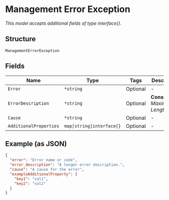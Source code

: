 
# Management Error Exception

*This model accepts additional fields of type interface{}.*

## Structure

`ManagementErrorException`

## Fields

| Name | Type | Tags | Description |
|  --- | --- | --- | --- |
| `Error` | `*string` | Optional | - |
| `ErrorDescription` | `*string` | Optional | **Constraints**: *Maximum Length*: `1000` |
| `Cause` | `*string` | Optional | - |
| `AdditionalProperties` | `map[string]interface{}` | Optional | - |

## Example (as JSON)

```json
{
  "error": "Error name or code",
  "error_description": "A longer error description.",
  "cause": "A cause for the error",
  "exampleAdditionalProperty": {
    "key1": "val1",
    "key2": "val2"
  }
}
```

